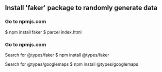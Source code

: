 ## Install 'faker' package to randomly generate data

### Go to npmjs.com

\$ npm install faker
\$ parcel index.html

### Go to npmjs.com

Search for @types/faker
\$ npm install @types/faker

Search for @types/googlemaps
\$ npm install @types/googlemaps
